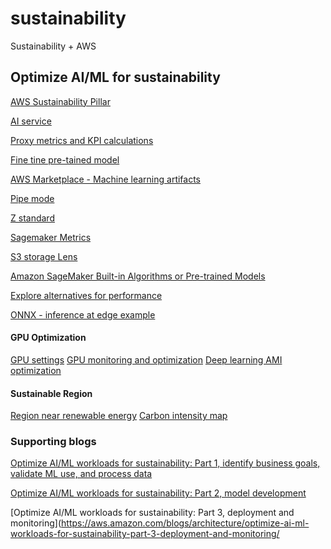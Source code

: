 # sustainability
Sustainability + AWS 

## Optimize AI/ML for sustainability 

[AWS Sustainability Pillar](https://docs.aws.amazon.com/wellarchitected/latest/sustainability-pillar/sustainability-pillar.html)

[AI service](https://aws.amazon.com/machine-learning/ai-services/)

[Proxy metrics and KPI calculations](https://docs.aws.amazon.com/wellarchitected/latest/sustainability-pillar/evaluate-specific-improvements.html)

[Fine tine pre-tained model](https://aws.amazon.com/fr/blogs/machine-learning/fine-tune-and-host-hugging-face-bert-models-on-amazon-sagemaker/)

[AWS Marketplace - Machine learning artifacts](https://aws.amazon.com/marketplace/b/c3714653-8485-4e34-b35b-82c2203e81c1?category=c3714653-8485-4e34-b35b-82c2203e81c1)

[Pipe mode](https://aws.amazon.com/blogs/machine-learning/using-pipe-input-mode-for-amazon-sagemaker-algorithms/)

[Z standard](https://github.com/facebook/zstd)

[Sagemaker Metrics](https://docs.aws.amazon.com/sagemaker/latest/dg/monitoring-cloudwatch.html#cloudwatch-metrics-jobs)

[S3 storage Lens](https://aws.amazon.com/s3/storage-analytics-insights/)

[Amazon SageMaker Built-in Algorithms or Pre-trained Models](https://docs.aws.amazon.com/sagemaker/latest/dg/algos.html)

[Explore alternatives for performance](https://docs.aws.amazon.com/wellarchitected/latest/machine-learning-lens/mlper-07.html)

[ONNX - inference at edge example](https://github.com/aws-samples/ml-edge-getting-started/tree/sample_two/samples/onnx_accelerator_sample2)

#### GPU Optimization
[GPU settings](https://docs.aws.amazon.com/AWSEC2/latest/UserGuide/optimize_gpu.html)
[GPU monitoring and optimization](https://docs.aws.amazon.com/dlami/latest/devguide/tutorial-gpu.html)
[Deep learning AMI optimization](https://docs.aws.amazon.com/dlami/latest/devguide/tutorial-gpu-opt.html)

#### Sustainable Region
[Region near renewable energy](https://sustainability.aboutamazon.com/around-the-globe?energyType=true)
[Carbon intensity map](https://app.electricitymaps.com/map)

### Supporting blogs

[Optimize AI/ML workloads for sustainability: Part 1, identify business goals, validate ML use, and process data](https://aws.amazon.com/blogs/architecture/optimize-ai-ml-workloads-for-sustainability-part-1-identify-business-goals-validate-ml-use-and-process-data/)

[Optimize AI/ML workloads for sustainability: Part 2, model development](https://aws.amazon.com/blogs/architecture/optimize-ai-ml-workloads-for-sustainability-part-2-model-development/)

[Optimize AI/ML workloads for sustainability: Part 3, deployment and monitoring](https://aws.amazon.com/blogs/architecture/optimize-ai-ml-workloads-for-sustainability-part-3-deployment-and-monitoring/


